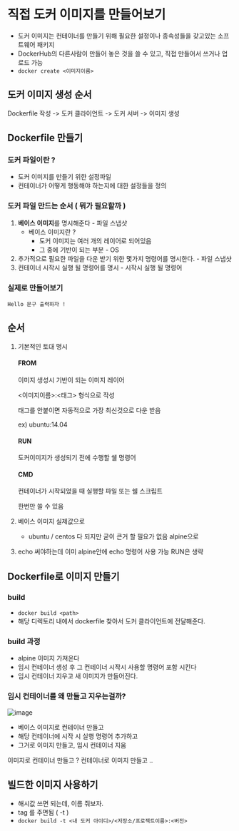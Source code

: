 # 직접 도커 이미지를 만들어보기

* 도커 이미지는 컨테이너를 만들기 위해 필요한 설정이나 종속성들을 갖고있는 소프트웨어 패키지
* DockerHub의 다른사람이 만들어 놓은 것을 쓸 수 있고, 직접 만들어서 쓰거나 업로드 가능
* `docker create <이미지이름>`

## 도커 이미지 생성 순서

Dockerfile 작성 -> 도커 클라이언트 -> 도커 서버 -> 이미지 생성



## Dockerfile 만들기

### 도커 파일이란 ? 

* 도커 이미지를 만들기 위한 설정파일
* 컨테이너가 어떻게 행동해야 하는지에 대한 설정들을 정의

### 도커 파일 만드는 순서 ( 뭐가 필요할까 )

1. **베이스 이미지**를 명시해준다 - 파일 스냅샷
   * 베이스 이미지란 ? 
     * 도커 이미지는 여러 개의 레이어로 되어있음
     * 그 중에 기반이 되는 부분 - OS
2. 추가적으로 필요한 파일을 다운 받기 위한 몇가지 명령어를 명시한다. - 파일 스냅샷
3. 컨테이너 시작시 실행 될 명령어를 명시 - 시작시 실행 될 명령어

### 실제로 만들어보기

```
Hello 문구 출력하자 !
```

## 순서

1. 기본적인 토대 명시 

   #### FROM

   이미지 생성시 기반이 되는 이미지 레이어

   <이미지이름>:<태그> 형식으로 작성

   태그를 안붙이면 자동적으로 가장 최신것으로 다운 받음

   ex) ubuntu:14.04

   #### RUN

   도커이미지가 생성되기 전에 수행할 쉘 명령어

   #### CMD

   컨테이너가 시작되었을 때 실행할 파일 또는 쉘 스크립트

   한번만 쓸 수 있음

2. 베이스 이미지 실제값으로 

   * ubuntu / centos 다 되지만 굳이 큰거 할 필요가 없음 alpine으로 

3. echo 써야하는데 이미 alpine안에 echo 명령어 사용 가능 RUN은 생략

## Dockerfile로 이미지 만들기

### build 

* `docker build <path>` 
* 해당 디렉토리 내에서 dockerfile 찾아서 도커 클라이언트에 전달해준다.

### build 과정

* alpine 이미지 가져온다
* 임시 컨테이너 생성 후 그 컨테이너 시작시 사용할 명령어 포함 시킨다
* 임시 컨테이너 지우고 새 이미지가 만들어진다.

### 임시 컨테이너를 왜 만들고 지우는걸까?

![image](https://user-images.githubusercontent.com/72075148/130329288-0a47c072-2131-4a06-b65e-ec0328edf7ee.png)

* 베이스 이미지로 컨테이너 만들고
* 해당 컨테이너에 시작 시 실행 명령어 추가하고
* 그거로 이미지 만들고, 임시 컨테이너 지움



이미지로 컨테이너 만들고 ? 컨테이너로 이미지 만들고 ..



## 빌드한 이미지 사용하기

* 해시값 쓰면 되는데, 이름 줘보자.
* tag 를 주면됨 ( -t )
* `docker build -t <내 도커 아이디>/<저장소/프로젝트이름>:<버전>`